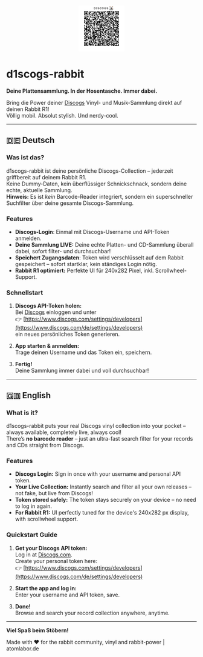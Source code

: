 <p align="center">
  <img src="https://github.com/atomlabor/d1scogs-rabbit/blob/main/qr.png" alt="QR Code zum Projekt" width="122" height="122" />
</p>

# d1scogs-rabbit

**Deine Plattensammlung. In der Hosentasche. Immer dabei.**

Bring die Power deiner [Discogs](https://www.discogs.com/) Vinyl- und Musik-Sammlung direkt auf deinen Rabbit R1!  
Völlig mobil. Absolut stylish. Und nerdy-cool. 

---

## 🇩🇪 Deutsch

### Was ist das?
d1scogs-rabbit ist deine persönliche Discogs-Collection – jederzeit griffbereit auf deinem Rabbit R1.  
Keine Dummy-Daten, kein überflüssiger Schnickschnack, sondern deine echte, aktuelle Sammlung.  
**Hinweis:** Es ist *kein* Barcode-Reader integriert, sondern ein superschneller Suchfilter über deine gesamte Discogs-Sammlung.

### Features

- **Discogs-Login**: Einmal mit Discogs-Username und API-Token anmelden.
- **Deine Sammlung LIVE:** Deine echte Platten- und CD-Sammlung überall dabei, sofort filter- und durchsuchbar!
- **Speichert Zugangsdaten**: Token wird verschlüsselt auf dem Rabbit gespeichert – sofort startklar, kein ständiges Login nötig.
- **Rabbit R1 optimiert:** Perfekte UI für 240x282 Pixel, inkl. Scrollwheel-Support.

### Schnellstart

1. **Discogs API-Token holen:**  
   Bei [Discogs](https://www.discogs.com/) einloggen und unter  
   👉 [https://www.discogs.com/settings/developers](https://www.discogs.com/de/settings/developers)  
   ein neues persönliches Token generieren.

2. **App starten & anmelden:**  
   Trage deinen Username und das Token ein, speichern.

3. **Fertig!**  
   Deine Sammlung immer dabei und voll durchsuchbar!

---

## 🇬🇧 English

### What is it?
d1scogs-rabbit puts your real Discogs vinyl collection into your pocket – always available, completely live, always cool!  
There’s **no barcode reader** – just an ultra-fast search filter for your records and CDs straight from Discogs.

### Features

- **Discogs Login:** Sign in once with your username and personal API token.
- **Your Live Collection:** Instantly search and filter all your own releases – not fake, but live from Discogs!
- **Token stored safely:** The token stays securely on your device – no need to log in again.
- **For Rabbit R1:** UI perfectly tuned for the device's 240x282 px display, with scrollwheel support.

### Quickstart Guide

1. **Get your Discogs API token:**  
   Log in at [Discogs.com](https://www.discogs.com/).  
   Create your personal token here:  
   👉 [https://www.discogs.com/settings/developers](https://www.discogs.com/de/settings/developers)

2. **Start the app and log in:**  
   Enter your username and API token, save.

3. **Done!**  
   Browse and search your record collection anywhere, anytime.

---

**Viel Spaß beim Stöbern!**  

Made with ❤️ for the rabbit community, vinyl and rabbit-power | atomlabor.de
